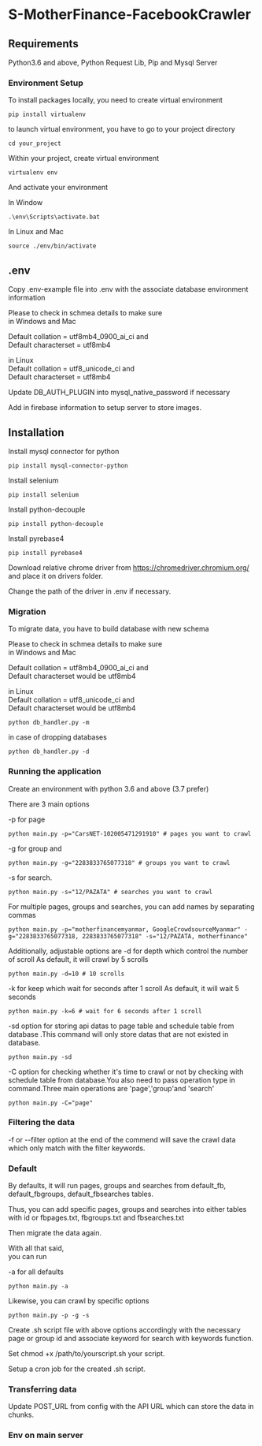 # S-MotherFinance-FacebookCrawler

## Requirements

Python3.6 and above, Python Request Lib, Pip and Mysql Server

### Environment Setup

To install packages locally, you need to create virtual environment

```
pip install virtualenv
```

to launch virtual environment, you have to go to your project directory

```
cd your_project
```

Within your project, create virtual environment

```
virtualenv env
```

And activate your environment

In Window

```
.\env\Scripts\activate.bat
```

In Linux and Mac

```
source ./env/bin/activate
```

## .env

Copy .env-example file into .env with the associate database environment information

Please to check in schmea details to make sure  
in Windows and Mac

Default collation = utf8mb4_0900_ai_ci and  
Default characterset = utf8mb4

in Linux  
Default collation = utf8_unicode_ci and  
Default characterset = utf8mb4

Update DB_AUTH_PLUGIN into mysql_native_password if necessary

Add in firebase information to setup server to store images.

## Installation

Install mysql connector for python

```
pip install mysql-connector-python
```

Install selenium

```
pip install selenium
```

Install python-decouple

```
pip install python-decouple
```

Install pyrebase4

```
pip install pyrebase4
```

Download relative chrome driver from https://chromedriver.chromium.org/ and place it on drivers folder.

Change the path of the driver in .env if necessary.

### Migration

To migrate data, you have to build database with new schema

Please to check in schmea details to make sure  
in Windows and Mac

Default collation = utf8mb4_0900_ai_ci and  
Default characterset would be utf8mb4

in Linux  
Default collation = utf8_unicode_ci and  
Default characterset would be utf8mb4

```
python db_handler.py -m
```

in case of dropping databases

```
python db_handler.py -d
```

### Running the application

Create an environment with python 3.6 and above (3.7 prefer)

There are 3 main options

-p for page

```
python main.py -p="CarsNET-102005471291910" # pages you want to crawl
```

-g for group and

```
python main.py -g="2283833765077318" # groups you want to crawl
```

-s for search.

```
python main.py -s="12/PAZATA" # searches you want to crawl
```

For multiple pages, groups and searches, you can add names by separating commas

```
python main.py -p="motherfinancemyanmar, GoogleCrowdsourceMyanmar" -g="2283833765077318, 2283833765077318" -s="12/PAZATA, motherfinance"
```

Additionally, adjustable options are
-d for depth which control the number of scroll
As default, it will crawl by 5 scrolls

```
python main.py -d=10 # 10 scrolls
```

-k for keep which wait for seconds after 1 scroll
As default, it will wait 5 seconds

```
python main.py -k=6 # wait for 6 seconds after 1 scroll
```
-sd option for storing api datas to page table and schedule table from database .This command will only store datas that are not existed in database.

```
python main.py -sd 
```
-C option for checking whether it's time to crawl or not by checking with schedule table from database.You also need to pass operation type in command.Three main operations are 'page','group'and 'search'

```
python main.py -C="page" 
```

### Filtering the data

-f or --filter option at the end of the commend will save the crawl data which only match with the filter keywords. 


### Default

By defaults, it will run pages, groups and searches from default_fb, default_fbgroups, default_fbsearches tables.

Thus, you can add specific pages, groups and searches into either tables with id or fbpages.txt, fbgroups.txt and fbsearches.txt

Then migrate the data again.

With all that said,  
you can run

-a for all defaults

```
python main.py -a
```

Likewise, you can crawl by specific options

```
python main.py -p -g -s
```

Create .sh script file with above options accordingly with the necessary page or group id and associate keyword for search with keywords function.

Set chmod +x /path/to/yourscript.sh your script.

Setup a cron job for the created .sh script.

### Transferring data

Update POST_URL from config with the API URL which can store the data in chunks.


### Env on main server
